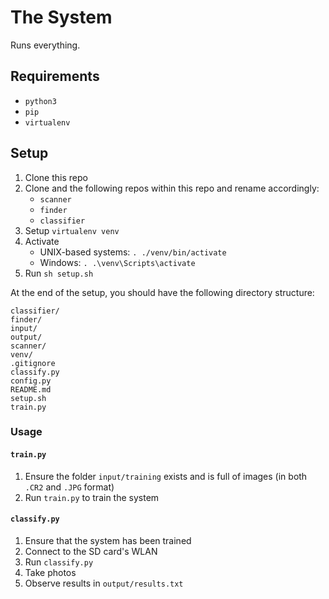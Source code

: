 # The System

Runs everything.

## Requirements

* `python3`
* `pip`
* `virtualenv`

## Setup

1. Clone this repo
2. Clone and the following repos within this repo and rename accordingly:
	* `scanner`
	* `finder`
	* `classifier`
3. Setup `virtualenv venv`
4. Activate 
	* UNIX-based systems: `. ./venv/bin/activate`
	* Windows: `. .\venv\Scripts\activate`
5. Run `sh setup.sh`

At the end of the setup, you should have the following directory structure:

```
classifier/
finder/
input/
output/
scanner/
venv/
.gitignore
classify.py
config.py
README.md
setup.sh
train.py
```

### Usage

#### `train.py`

1. Ensure the folder `input/training` exists and is full of images (in both `.CR2` and `.JPG` format)
2. Run `train.py` to train the system

#### `classify.py`

1. Ensure that the system has been trained
2. Connect to the SD card's WLAN
3. Run `classify.py`
4. Take photos
5. Observe results in `output/results.txt`